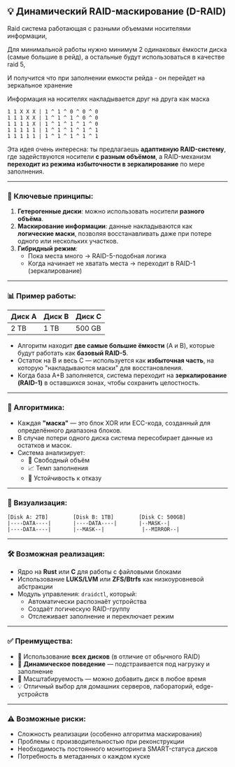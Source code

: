 ## 💡 Динамический RAID-маскирование (D-RAID)

Raid система работающая с разными объемами носителями информации,

Для минимальной работы нужно минимум 2 одинаковых ёмкости диска (самые большие в рейд), а остальные будут использоваться в качестве raid 5,

И получится что при заполнении емкости рейда - он перейдет на зеркальное хранение

Информация на носителях накладывается друг на друга как маска

```
1 1 X X X | 1 ^ 1 ^ 0 ^ 0 ^ 0
1 1 1 X X | 1 ^ 1 ^ 1 ^ 0 ^ 0
1 1 1 1 X | 1 ^ 1 ^ 1 ^ 1 ^ 0
1 1 1 1 1 | 1 ^ 1 ^ 1 ^ 1 ^ 1
1 1 1 1 1 | 1 ^ 1 ^ 1 ^ 1 ^ 1
```

Эта идея очень интересна: ты предлагаешь **адаптивную RAID-систему**, где задействуются носители **с разным объёмом**, а RAID-механизм **переходит из режима избыточности в зеркалирование** по мере заполнения.

---

### 📌 Ключевые принципы:

1. **Гетерогенные диски**: можно использовать носители **разного объёма**.
2. **Маскирование информации**: данные накладываются как **логические маски**, позволяя восстанавливать даже при потере одного или нескольких участков.
3. **Гибридный режим**:
   - Пока места много → RAID-5-подобная логика
   - Когда начинает не хватать места → переходит в RAID-1 (зеркалирование)

---

### 📊 Пример работы:

| Диск A | Диск B | Диск C |
|--------|--------|--------|
| 2 TB   | 1 TB   | 500 GB |

- Алгоритм находит **две самые большие ёмкости** (A и B), которые будут работать как **базовый RAID-5**.
- Остаток на B и весь C — используется как **избыточная часть**, на которую "накладываются маски" для восстановления.
- Когда база A+B заполняется, система переходит на **зеркалирование (RAID-1)** в оставшихся зонах, чтобы сохранить целостность.

---

### 🧠 Алгоритмика:

- Каждая **"маска"** — это блок XOR или ECC-кода, созданный для определённого диапазона блоков.
- В случае потери одного диска система пересобирает данные из остатков и масок.
- Система анализирует:
  - 🧮 Свободный объём
  - 📈 Темп заполнения
  - 🧊 Устойчивость к отказу

---

### 📐 Визуализация:

```
[Disk A: 2TB]        [Disk B: 1TB]        [Disk C: 500GB]
|----DATA----|       |----DATA----|       |--MASK--|
|----DATA----|       |--MASK--|            |--MIRROR--|
```

---

### 🛠 Возможная реализация:

- Ядро на **Rust** или **C** для работы с файловыми блоками
- Использование **LUKS/LVM** или **ZFS/Btrfs** как низкоуровневой абстракции
- Модуль управления: `draidctl`, который:
  - Автоматически распознаёт устройства
  - Создаёт логическую RAID-группу
  - Отслеживает заполнение и переключает режим

---

### ✅ Преимущества:

- 💾 Использование **всех дисков** (в отличие от обычного RAID)
- 🔄 **Динамическое поведение** — подстраивается под нагрузку и заполнение
- 🧩 Масштабируемость — можно добавить диск в любое время
- 💡 Отличный выбор для домашних серверов, лабораторий, edge-устройств

---

### ⚠️ Возможные риски:

- Сложность реализации (особенно алгоритма маскирования)
- Проблемы с производительностью при реконструкции
- Необходимость постоянного мониторинга SMART-статуса дисков
- Потребность в метаданных о каждом куске
